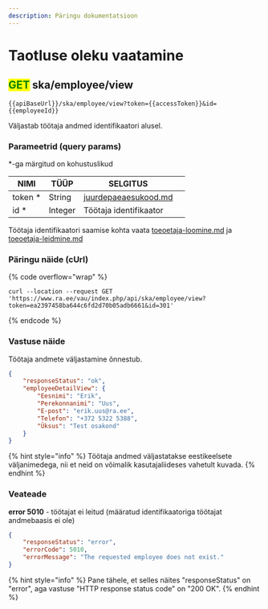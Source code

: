```yaml
---
description: Päringu dokumentatsioon
---
```


# Taotluse oleku vaatamine

## <mark style="color:green;">GET</mark> ska/employee/view

```
{{apiBaseUrl}}/ska/employee/view?token={{accessToken}}&id={{employeeId}}
```

Väljastab töötaja andmed identifikaatori alusel.

### Parameetrid (query params)

\*-ga märgitud on kohustuslikud

| NIMI     | TÜÜP    | SELGITUS                                                     |   |
| -------- | ------- | ------------------------------------------------------------ | - |
| token \* | String  | [juurdepaeaesukood.md](../../juurdepaeaesukood.md "mention") |   |
| id \*    | Integer | Töötaja identifikaator                                       |   |

Töötaja identifikaatori saamise kohta vaata [toeoetaja-loomine.md](../toeoetaja/toeoetaja-loomine.md "mention") ja [toeoetaja-leidmine.md](../toeoetaja/toeoetaja-leidmine.md "mention")

### Päringu näide (cUrl)

{% code overflow="wrap" %}
```shell
curl --location --request GET 'https://www.ra.ee/vau/index.php/api/ska/employee/view?token=ea2397458ba644c6fd2d70b05adb6661&id=301'
```
{% endcode %}

### Vastuse näide

Töötaja andmete väljastamine õnnestub.&#x20;

```json
{
    "responseStatus": "ok",
    "employeeDetailView": {
        "Eesnimi": "Erik",
        "Perekonnanimi": "Uus",
        "E-post": "erik.uus@ra.ee",
        "Telefon": "+372 5322 5388",
        "Üksus": "Test osakond"
    }
}
```

{% hint style="info" %}
Töötaja andmed väljastatakse eestikeelsete väljanimedega, nii et neid on võimalik kasutajaliideses vahetult kuvada.
{% endhint %}

### Veateade

**error 5010** - töötajat ei leitud (määratud identifikaatoriga töötajat andmebaasis ei ole)

```json
{
    "responseStatus": "error",
    "errorCode": 5010,
    "errorMessage": "The requested employee does not exist."
}
```

{% hint style="info" %}
Pane tähele, et selles näites "responseStatus" on "error", aga vastuse "HTTP response status code" on "200 OK".
{% endhint %}
